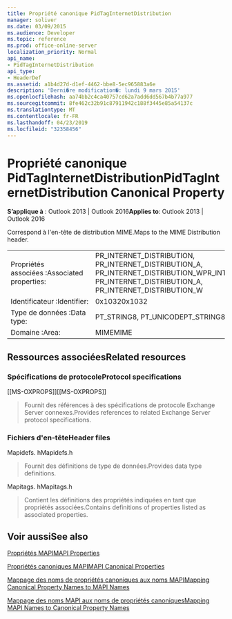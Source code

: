 ```yaml
---
title: Propriété canonique PidTagInternetDistribution
manager: soliver
ms.date: 03/09/2015
ms.audience: Developer
ms.topic: reference
ms.prod: office-online-server
localization_priority: Normal
api_name:
- PidTagInternetDistribution
api_type:
- HeaderDef
ms.assetid: a1b4d27d-d1ef-4462-bbe8-5ec965883a6e
description: 'Derni�re modification�: lundi 9 mars 2015'
ms.openlocfilehash: aa74bb2c4ca40757cd62a7add6dd567b4b77a977
ms.sourcegitcommit: 8fe462c32b91c87911942c188f3445e85a54137c
ms.translationtype: MT
ms.contentlocale: fr-FR
ms.lasthandoff: 04/23/2019
ms.locfileid: "32358456"
---
```

# <a name="pidtaginternetdistribution-canonical-property"></a><span data-ttu-id="05ce3-103">Propriété canonique PidTagInternetDistribution</span><span class="sxs-lookup"><span data-stu-id="05ce3-103">PidTagInternetDistribution Canonical Property</span></span>

  
  
<span data-ttu-id="05ce3-104">**S’applique à** : Outlook 2013 | Outlook 2016</span><span class="sxs-lookup"><span data-stu-id="05ce3-104">**Applies to**: Outlook 2013 | Outlook 2016</span></span> 
  
<span data-ttu-id="05ce3-105">Correspond à l'en-tête de distribution MIME.</span><span class="sxs-lookup"><span data-stu-id="05ce3-105">Maps to the MIME Distribution header.</span></span>
  
|||
|:-----|:-----|
|<span data-ttu-id="05ce3-106">Propriétés associées :</span><span class="sxs-lookup"><span data-stu-id="05ce3-106">Associated properties:</span></span>  <br/> |<span data-ttu-id="05ce3-107">PR_INTERNET_DISTRIBUTION, PR_INTERNET_DISTRIBUTION_A, PR_INTERNET_DISTRIBUTION_W</span><span class="sxs-lookup"><span data-stu-id="05ce3-107">PR_INTERNET_DISTRIBUTION, PR_INTERNET_DISTRIBUTION_A, PR_INTERNET_DISTRIBUTION_W</span></span>  <br/> |
|<span data-ttu-id="05ce3-108">Identificateur :</span><span class="sxs-lookup"><span data-stu-id="05ce3-108">Identifier:</span></span>  <br/> |<span data-ttu-id="05ce3-109">0x1032</span><span class="sxs-lookup"><span data-stu-id="05ce3-109">0x1032</span></span>  <br/> |
|<span data-ttu-id="05ce3-110">Type de données :</span><span class="sxs-lookup"><span data-stu-id="05ce3-110">Data type:</span></span>  <br/> |<span data-ttu-id="05ce3-111">PT_STRING8, PT_UNICODE</span><span class="sxs-lookup"><span data-stu-id="05ce3-111">PT_STRING8, PT_UNICODE</span></span>  <br/> |
|<span data-ttu-id="05ce3-112">Domaine :</span><span class="sxs-lookup"><span data-stu-id="05ce3-112">Area:</span></span>  <br/> |<span data-ttu-id="05ce3-113">MIME</span><span class="sxs-lookup"><span data-stu-id="05ce3-113">MIME</span></span>  <br/> |
   
## <a name="related-resources"></a><span data-ttu-id="05ce3-114">Ressources associées</span><span class="sxs-lookup"><span data-stu-id="05ce3-114">Related resources</span></span>

### <a name="protocol-specifications"></a><span data-ttu-id="05ce3-115">Spécifications de protocole</span><span class="sxs-lookup"><span data-stu-id="05ce3-115">Protocol specifications</span></span>

<span data-ttu-id="05ce3-116">[[MS-OXPROPS]]</span><span class="sxs-lookup"><span data-stu-id="05ce3-116">[[MS-OXPROPS]]</span></span> 
  
> <span data-ttu-id="05ce3-117">Fournit des références à des spécifications de protocole Exchange Server connexes.</span><span class="sxs-lookup"><span data-stu-id="05ce3-117">Provides references to related Exchange Server protocol specifications.</span></span>
    
### <a name="header-files"></a><span data-ttu-id="05ce3-118">Fichiers d'en-tête</span><span class="sxs-lookup"><span data-stu-id="05ce3-118">Header files</span></span>

<span data-ttu-id="05ce3-119">Mapidefs. h</span><span class="sxs-lookup"><span data-stu-id="05ce3-119">Mapidefs.h</span></span>
  
> <span data-ttu-id="05ce3-120">Fournit des définitions de type de données.</span><span class="sxs-lookup"><span data-stu-id="05ce3-120">Provides data type definitions.</span></span>
    
<span data-ttu-id="05ce3-121">Mapitags. h</span><span class="sxs-lookup"><span data-stu-id="05ce3-121">Mapitags.h</span></span>
  
> <span data-ttu-id="05ce3-122">Contient les définitions des propriétés indiquées en tant que propriétés associées.</span><span class="sxs-lookup"><span data-stu-id="05ce3-122">Contains definitions of properties listed as associated properties.</span></span>
    
## <a name="see-also"></a><span data-ttu-id="05ce3-123">Voir aussi</span><span class="sxs-lookup"><span data-stu-id="05ce3-123">See also</span></span>



[<span data-ttu-id="05ce3-124">Propriétés MAPI</span><span class="sxs-lookup"><span data-stu-id="05ce3-124">MAPI Properties</span></span>](mapi-properties.md)
  
[<span data-ttu-id="05ce3-125">Propriétés canoniques MAPI</span><span class="sxs-lookup"><span data-stu-id="05ce3-125">MAPI Canonical Properties</span></span>](mapi-canonical-properties.md)
  
[<span data-ttu-id="05ce3-126">Mappage des noms de propriétés canoniques aux noms MAPI</span><span class="sxs-lookup"><span data-stu-id="05ce3-126">Mapping Canonical Property Names to MAPI Names</span></span>](mapping-canonical-property-names-to-mapi-names.md)
  
[<span data-ttu-id="05ce3-127">Mappage des noms MAPI aux noms de propriétés canoniques</span><span class="sxs-lookup"><span data-stu-id="05ce3-127">Mapping MAPI Names to Canonical Property Names</span></span>](mapping-mapi-names-to-canonical-property-names.md)

